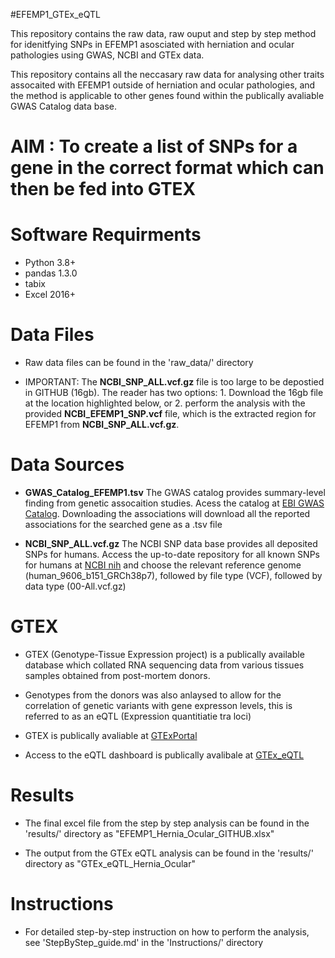 #EFEMP1_GTEx_eQTL 

This repository contains the raw data, raw ouput and step by step method for idenitfying SNPs in EFEMP1 asosciated with herniation and ocular pathologies using GWAS, NCBI and GTEx data.


This repository contains all the neccasary raw data for analysing other traits assocaited with EFEMP1 outside of herniation and ocular pathologies, and the method is applicable to other genes found within the publically avaliable GWAS Catalog data base. 


# AIM : To create a list of SNPs for a gene in the correct format which can then be fed into GTEX 


# Software Requirments 
- Python 3.8+
- pandas 1.3.0
- tabix 
- Excel 2016+ 


# Data Files 

- Raw data files can be found in the 'raw_data/' directory 

- IMPORTANT: The **NCBI_SNP_ALL.vcf.gz** file is too large to be depostied in GITHUB (16gb). The reader has two options: 1. Download the 16gb file at the location highlighted below, or 2. perform the analysis with the provided **NCBI_EFEMP1_SNP.vcf** file, which is the extracted region for EFEMP1 from **NCBI_SNP_ALL.vcf.gz**. 



# Data Sources 

- **GWAS_Catalog_EFEMP1.tsv** The GWAS catalog provides summary-level finding from genetic assocaition studies. Acess the catalog at [EBI GWAS Catalog](https://www.ebi.ac.uk/gwas/). Downloading the associations will download all the reported associations for the searched gene as a .tsv file

- **NCBI_SNP_ALL.vcf.gz** The NCBI SNP data base provides all deposited SNPs for humans. Access the up-to-date repository for all known SNPs for humans at [NCBI nih](https://ftp.ncbi.nih.gov/snp/organisms/) and choose the relevant reference genome (human_9606_b151_GRCh38p7), followed by file type (VCF), followed by data type (00-All.vcf.gz)


# GTEX 

- GTEX (Genotype-Tissue Expression project) is a publically available database which collated RNA sequencing data from various tissues samples obtained from post-mortem donors. 

- Genotypes from the donors was also anlaysed to allow for the correlation of genetic variants with gene expresson levels, this is referred to as an eQTL (Expression quantitiatie tra loci)

- GTEX is publically avaliable at [GTExPortal](https://gtexportal.org/home/) 

- Access to the eQTL dashboard is publically avalibale at [GTEx_eQTL](https://gtexportal.org/home/eqtlDashboardPage) 


# Results 

- The final excel file from the step by step analysis can be found in the 'results/' directory as "EFEMP1_Hernia_Ocular_GITHUB.xlsx"

- The output from the GTEx eQTL analysis can be found in the 'results/' directory as "GTEx_eQTL_Hernia_Ocular"

# Instructions

- For detailed step-by-step instruction on how to perform the analysis, see 'StepByStep_guide.md' in the 'Instructions/' directory 
